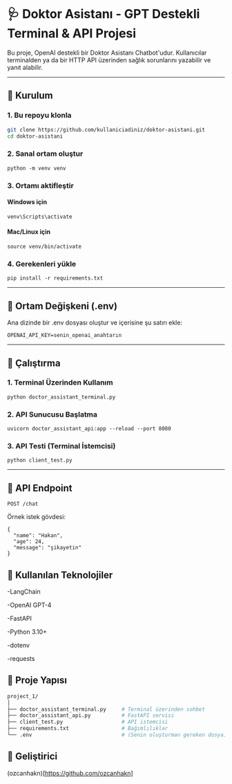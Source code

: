 # 🩺 Doktor Asistanı - GPT Destekli Terminal & API Projesi

Bu proje, OpenAI destekli bir Doktor Asistanı Chatbot'udur. Kullanıcılar terminalden ya da bir HTTP API üzerinden sağlık sorunlarını yazabilir ve yanıt alabilir.

---

## 🔧 Kurulum

### 1. Bu repoyu klonla
```bash
git clone https://github.com/kullaniciadiniz/doktor-asistani.git
cd doktor-asistani
```

### 2. Sanal ortam oluştur
```python -m venv venv```

### 3. Ortamı aktifleştir

#### Windows için

```venv\Scripts\activate```

#### Mac/Linux için

```source venv/bin/activate```

### 4. Gerekenleri yükle

```pip install -r requirements.txt```

---

## 🔑 Ortam Değişkeni (.env)

Ana dizinde bir .env dosyası oluştur ve içerisine şu satırı ekle:

```OPENAI_API_KEY=senin_openai_anahtarın```

---

## 🚀 Çalıştırma

### 1. Terminal Üzerinden Kullanım

```python doctor_assistant_terminal.py```

### 2. API Sunucusu Başlatma

```uvicorn doctor_assistant_api:app --reload --port 8080```

### 3. API Testi (Terminal İstemcisi)

```python client_test.py```

---

## 🧪 API Endpoint
```POST /chat```

Örnek istek gövdesi:

```
{
  "name": "Hakan",
  "age": 24,
  "message": "şikayetin"
}
```


## 🧠 Kullanılan Teknolojiler

-LangChain

-OpenAI GPT-4

-FastAPI

-Python 3.10+

-dotenv

-requests


## 📂 Proje Yapısı
```bash
project_1/
│
├── doctor_assistant_terminal.py     # Terminal üzerinden sohbet
├── doctor_assistant_api.py          # FastAPI servisi
├── client_test.py                   # API istemcisi
├── requirements.txt                 # Bağımlılıklar
└── .env                             # (Senin oluşturman gereken dosya)
```


## 👤 Geliştirici
(ozcanhakn)[https://github.com/ozcanhakn]
